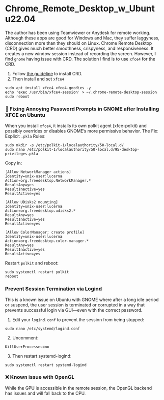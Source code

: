 # Chrome_Remote_Desktop_w_Ubuntu22.04

The author has been using Teamviewer or Anydesk for remote working. Although these apps are good for Windows and Mac, they suffer laggyness, disconnection more than they should on Linux.
Chrome Remote Desktop (CRD) gives much better smoothness, crispyness, and responsiveness. It creates a new window session instead of recording the screen. However, I find `gnome` having issue with CRD. 
The solution I find is to use `xfce4` for the CRD.

1. Follow [the guideline](https://remotedesktop.google.com/headless) to install CRD.
2. Then install and set `xfce4`
```
sudo apt install xfce4 xfce4-goodies -y
echo 'exec /usr/bin/xfce4-session' > ~/.chrome-remote-desktop-session
sudo reboot
```

### 🔐 Fixing Annoying Password Prompts in GNOME after Installing XFCE on Ubuntu
When you install `xfce4`, it installs its own polkit agent (xfce-polkit) and possibly overrides or disables GNOME’s more permissive behavior. The Fix: Explicit `.pkla` Rules:

```
sudo mkdir -p /etc/polkit-1/localauthority/50-local.d/
sudo nano /etc/polkit-1/localauthority/50-local.d/95-desktop-privileges.pkla
```
Copy in:
```
[Allow NetworkManager actions]
Identity=unix-user:lucerna
Action=org.freedesktop.NetworkManager.*
ResultAny=yes
ResultInactive=yes
ResultActive=yes

[Allow UDisks2 mounting]
Identity=unix-user:lucerna
Action=org.freedesktop.udisks2.*
ResultAny=yes
ResultInactive=yes
ResultActive=yes

[Allow ColorManager: create profile]
Identity=unix-user:lucerna
Action=org.freedesktop.color-manager.*
ResultAny=yes
ResultInactive=yes
ResultActive=yes
```
Restart `polkit` and reboot:
```
sudo systemctl restart polkit
reboot
```

### Prevent Session Termination via Logind
This is a known issue on Ubuntu with GNOME where after a long idle period or suspend, the user session is terminated or corrupted in a way that prevents successful login via GUI—even with the correct password. 
1. Edit your `logind.conf` to prevent the session from being stopped:
```
sudo nano /etc/systemd/logind.conf
```
2. Uncomment:
```
KillUserProcesses=no
```
3. Then restart systemd-logind:
```
sudo systemctl restart systemd-logind
```


### ❌ Known issue with OpenGL
While the GPU is accessible in the remote session, the OpenGL backend has issues and will fall back to the CPU.
